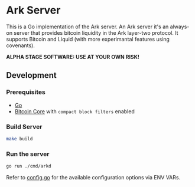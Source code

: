 # Ark Server
This is a Go implementation of the Ark server. An Ark server it's an always-on server that provides bitcoin liquidity in the Ark layer-two protocol. It supports Bitcoin and Liquid (with more experimantal features using covenants).

**ALPHA STAGE SOFTWARE: USE AT YOUR OWN RISK!**

## Development

### Prerequisites

- [Go](https://go.dev/doc/install)
- [Bitcoin Core](https://bitcoincore.org) with `compact block filters` enabled

### Build Server

```bash
make build
```

### Run the server

```bash
go run ./cmd/arkd
```

Refer to [config.go](./internal/config/config.go) for the available configuration options via ENV VARs.
